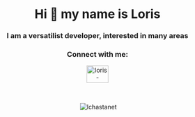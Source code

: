 <h1 align="center">Hi <span class="wave">👋</span> my name is Loris</h1>
<h3 align="center">I am a versatilist developer, interested in many areas</h3>

<h3 align="center">Connect with me:</h3>
<p align="center">
<a href="https://linkedin.com/in/loris-chastanet" target="blank"><img align="center" src="https://raw.githubusercontent.com/rahuldkjain/github-profile-readme-generator/master/src/images/icons/Social/linked-in-alt.svg" alt="loris-chastanet" height="40" width="50" /></a>
</p>

<br>

<p align="center">&nbsp;<img align="center" src="https://github-readme-stats.vercel.app/api/top-langs?username=lchastanet&show_icons=true&locale=en&hide=html,css&theme=tokyonight" alt="lchastanet" /></p>
